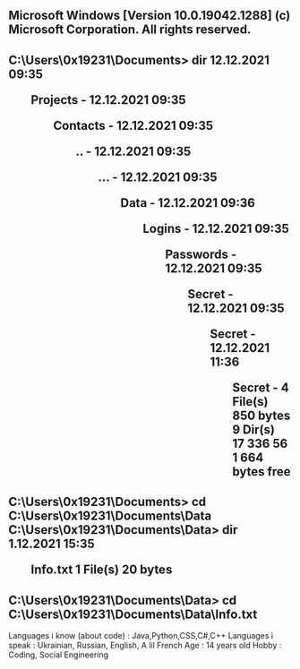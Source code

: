 Microsoft Windows [Version 10.0.19042.1288]
(c) Microsoft Corporation. All rights reserved.
---------------------------------------------------------
C:\Users\0x19231\Documents> dir
12.12.2021  09:35    <DIR>          Projects
	-
12.12.2021  09:35    <DIR>          Contacts
	-
12.12.2021  09:35    <DIR>          ..
	-
12.12.2021  09:35    <DIR>          ...
	-
12.12.2021  09:35    <DIR>          Data
	-
12.12.2021  09:36    <DIR>          Logins
	-
12.12.2021  09:35    <DIR>          Passwords
	-
12.12.2021  09:35    <DIR>          Secret
	-
12.12.2021  09:35    <DIR>          Secret
	-
12.12.2021  11:36    <DIR>          Secret
	-
               4 File(s)              850 bytes
              9 Dir(s)  17 336 561 664 bytes free
-----------------------------------------------------------	
C:\Users\0x19231\Documents> cd C:\Users\0x19231\Documents\Data
C:\Users\0x19231\Documents\Data> dir
	1.12.2021  15:35    <DIR>         Info.txt
	              1 File(s)              20 bytes
------------------------------------------------------------
C:\Users\0x19231\Documents\Data> cd C:\Users\0x19231\Documents\Data\Info.txt
------------------------------------------------------------	
Languages i know (about code) : Java,Python,CSS,C#,C++
Languages i speak : Ukrainian, Russian, English, A lil French
Age : 14 years old
Hobby : Coding, Social Engineering
	
	
